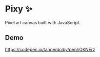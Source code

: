 # Pixy ✨
Pixel art canvas built with JavaScript.

## Demo
https://codepen.io/tannerdolby/pen/jOKNErz